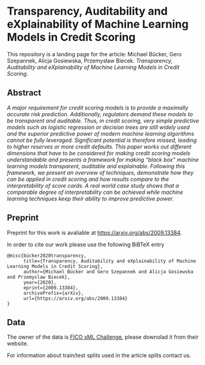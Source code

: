 # Transparency, Auditability and eXplainability of Machine Learning Models in Credit Scoring

This repository is a landing page for  the article: Michael Bücker, Gero Szepannek, Alicja Gosiewska, Przemysław Biecek. *Transparency, Auditability and eXplainability of Machine Learning Models in Credit Scoring*. 


## Abstract 

*A major requirement for credit scoring models is to provide a maximally accurate risk prediction. Additionally, regulators demand these models to be transparent and auditable. Thus, in credit scoring, very simple predictive models such as logistic regression or decision trees are still widely used and the superior predictive power of modern machine learning algorithms cannot be fully leveraged. Significant potential is therefore missed, leading to higher reserves or more credit defaults. 
 This paper works out different dimensions that have to be considered for making credit scoring models understandable and presents a framework for making “black box” machine learning models transparent, auditable and explainable. Following this framework, we present an overview of techniques, demonstrate how they can be applied in credit scoring and how results compare to the interpretability of score cards. A real world case study shows that a comparable degree of interpretability can be achieved while machine learning techniques keep their ability to improve predictive power.*


## Preprint

Preprint for this work is avaliable at https://arxiv.org/abs/2009.13384.

In order to cite our work please use the following BiBTeX entry

```
@misc{bücker2020transparency,
      title={Transparency, Auditability and eXplainability of Machine Learning Models in Credit Scoring}, 
      author={Michael Bücker and Gero Szepannek and Alicja Gosiewska and Przemyslaw Biecek},
      year={2020},
      eprint={2009.13384},
      archivePrefix={arXiv},
      url={https://arxiv.org/abs/2009.13384}
}
```

## Data

The owner of the data is [FICO xML Challenge](https://community.fico.com/), please downolad it from their website. 

For information about train/test splits used in the article splits contact us.
